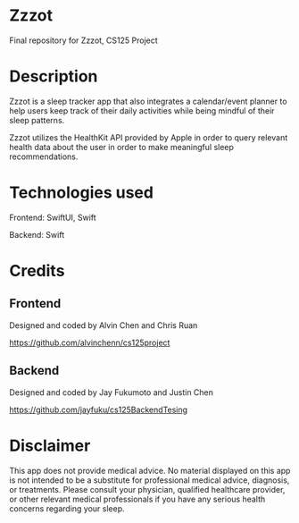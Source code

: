 # Zzzot
Final repository for Zzzot, CS125 Project

# Description

Zzzot is a sleep tracker app that also integrates a calendar/event planner to help users keep track of their daily activities while being mindful
of their sleep patterns.

Zzzot utilizes the HealthKit API provided by Apple in order to query relevant health data about the user in order to make meaningful sleep recommendations.

# Technologies used

Frontend: SwiftUI, Swift

Backend: Swift

# Credits

## Frontend
Designed and coded by Alvin Chen and Chris Ruan

https://github.com/alvinchenn/cs125project

## Backend
Designed and coded by Jay Fukumoto and Justin Chen

https://github.com/jayfuku/cs125BackendTesing

# Disclaimer

This app does not provide medical advice. No material displayed on this app is not intended to be a substitute for professional medical advice, diagnosis, or treatments. Please consult your physician, qualified healthcare provider, or other relevant medical professionals if you have any serious health concerns regarding your sleep.
